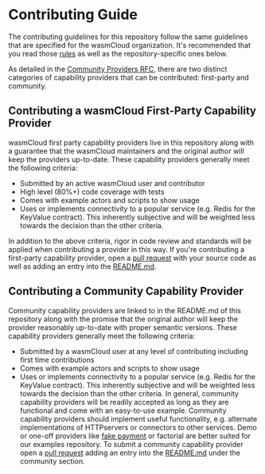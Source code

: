 # Contributing Guide

The contributing guidelines for this repository follow the same guidelines that are specified for the wasmCloud organization. It's recommended that you read those [rules](https://github.com/wasmCloud/wasmCloud/blob/main/CONTRIBUTING.md) as well as the repository-specific ones below.

As detailed in the [Community Providers RFC](https://github.com/wasmCloud/wasmCloud/issues/261), there are two distinct categories of capability providers that can be contributed: first-party and community.

## Contributing a wasmCloud First-Party Capability Provider
wasmCloud first party capability providers live in this repository along with a guarantee that the wasmCloud maintainers and the original author will keep the providers up-to-date. These capability providers generally meet the following criteria:
- Submitted by an active wasmCloud user and contributor
- High level (80%+) code coverage with tests
- Comes with example actors and scripts to show usage
- Uses or implements connectivity to a popular service (e.g. Redis for the KeyValue contract). This inherently subjective and will be weighted less towards the decision than the other criteria.

In addition to the above criteria, rigor in code review and standards will be applied when contributing a provider in this way. If you're contributing a first-party capability provider, open a [pull request](https://github.com/wasmCloud/capability-providers/pulls) with your source code as well as adding an entry into the [README.md](https://github.com/wasmCloud/capability-providers/blob/main/README.md).

## Contributing a Community Capability Provider
Community capability providers are linked to in the README.md of this repository along with the promise that the original author will keep the provider reasonably up-to-date with proper semantic versions. These capability providers generally meet the following criteria:
- Submitted by a wasmCloud user at any level of contributing including first time contributions
- Comes with example actors and scripts to show usage
- Uses or implements connectivity to a popular service (e.g. Redis for the KeyValue contract). This inherently subjective and will be weighted less towards the decision than the other criteria.
In general, community capability providers will be readily accepted as long as they are functional and come with an easy-to-use example. Community capability providers should implement useful functionality, e.g. alternate implementations of HTTPservers or connectors to other services. Demo or one-off providers like [fake payment](https://github.com/wasmCloud/examples/tree/main/provider/fakepay) or factorial are better suited for our examples repository. To submit a community capability provider open a [pull request](https://github.com/wasmCloud/capability-providers/pulls) adding an entry into the [README.md](https://github.com/wasmCloud/capability-providers/blob/main/README.md) under the community section.
